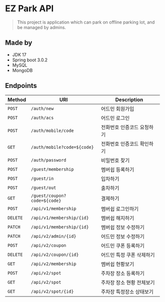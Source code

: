 # EZ Park API
> This project is application which can park on offline parking lot, and be managed by admins.

## Made by
- JDK 17
- Spring boot 3.0.2
- MySQL 
- MongoDB

## Endpoints
| Method       | URI                              | Description    |
|--------------|----------------------------------|----------------|
| ```POST```   | ```/auth/new```                  | 어드민 회원가입       |
| ```POST```   | ```/auth/acs```                  | 어드민 로그인        |
| ```POST```   | ```/auth/mobile/code```          | 전화번호 인증코드 요청하기 |
| ```GET```    | ```/auth/mobile?code=${code}```  | 전화번호 인증코드 확인하기 |
| ```POST```   | ```/auth/password```             | 비밀번호 찾기        |
| ```POST```   | ```/guest/membership```          | 멤버쉽 등록하기       |
| ```POST```   | ```/guest/in```                  | 입차하기           |
| ```POST```   | ```/guest/out```                 | 출차하기           |
| ```GET```    | ```/guest/coupon?code=${code}``` | 결제하기           |
| ```POST```   | ```/api/v1/membership```         | 멤버쉽 로그인하기      |
| ```DELETE``` | ```/api/v1/membership/{id}```    | 멤버쉽 해지하기       |
| ```PATCH```  | ```/api/v1/membership/{id}```    | 멤버쉽 정보 수정하기    |
| ```PATCH```  | ```/api/v2/admin/{id}```         | 어드민 정보 수정하기    |
| ```POST```   | ```/api/v2/coupon```             | 어드민 쿠폰 등록하기    |
| ```DELETE``` | ```/api/v2/coupon/{id}```        | 어드민 특정 쿠폰 삭제하기 |
| ```GET```    | ```/api/v2/membership```         | 멤버쉽 현황보기       |
| ```POST```   | ```/api/v2/spot```               | 주차장 장소 등록하기    |
| ```GET```    | ```/api/v2/spot```               | 주차장 장소 현황 전체보기 |
| ```GET```    | ```/api/v2/spot/{id}```          | 주차장 특정장소 상태보기  |